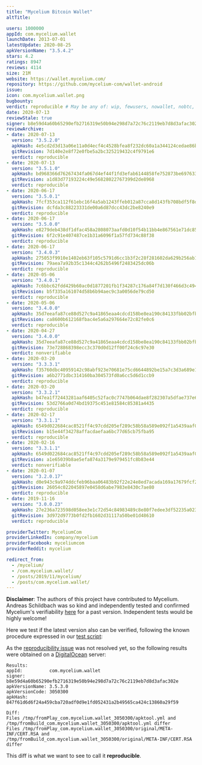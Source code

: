 ```yaml
---
title: "Mycelium Bitcoin Wallet"
altTitle: 

users: 1000000
appId: com.mycelium.wallet
launchDate: 2013-07-01
latestUpdate: 2020-08-25
apkVersionName: "3.5.4.2"
stars: 4.2
ratings: 8947
reviews: 4114
size: 21M
website: https://wallet.mycelium.com/
repository: https://github.com/mycelium-com/wallet-android
issue: 
icon: com.mycelium.wallet.png
bugbounty: 
verdict: reproducible # May be any of: wip, fewusers, nowallet, nobtc, custodial, nosource, nonverifiable, reproducible, bounty, defunct
date: 2020-07-13
reviewStale: true
signer: b8e59d4a60b65290efb2716319e50b94e298d7a72c76c2119eb7d8d3afac302e
reviewArchive:
- date: 2020-07-13
  version: "3.5.2.0"
  apkHash: 4e5cd2d3d13a06e11a0d4ecf4c4528bfea8f232dc60a1a344124cedae86b8430
  gitRevision: 7d140e2e8f72e0fbe5a2bc325219432c4f9791e6
  verdict: reproducible
- date: 2020-07-13
  version: "3.5.1.0"
  apkHash: bd968366d76267434fa067d4ef44f1fd3efab6144858fe752873be697633502f
  gitRevision: a1d83d77193224c49e56828022767399d2de8968
  verdict: reproducible
- date: 2020-06-17
  version: "3.5.0.1"
  apkHash: 7fcf353ca112f61ebc16f4a5ab1243ffeb012a87cca8d143fb708bdf5f8de559
  gitRevision: dcfda3c88223331de00a6d87dcc43dc2be8240e9
  verdict: reproducible
- date: 2020-06-17
  version: "3.5.0.0"
  apkHash: e8279deb438df1dfac458a2808073aafd0d10f54b11bb4e867561e71dc852bcc
  gitRevision: 6f2c91e407487ce1b31a6096f1a57fd734c88f38
  verdict: reproducible
- date: 2020-06-17
  version: "3.4.0.3"
  apkHash: 275053f9910e1402eb63f105c5791d6cc1b3f2c28f281602da629b256ab115e6
  gitRevision: 79aea7a92b35c1344c4262b5496f2483425dc06b
  verdict: reproducible
- date: 2020-05-06
  version: "3.4.0.1"
  apkHash: 7c6bbc62fdd429b60ac0d1877201fb1f34287c176a84f7d130f466d3c4947777
  gitRevision: b5f335a161074d58b6b94aec9c3a0056de79cd50
  verdict: reproducible
- date: 2020-05-06
  version: "3.4.0.0"
  apkHash: 35d7eeafa87ce88d527c9a41865eaa4cdcd158be8ea190c84133fbb02bfb6c46
  gitRevision: ca8600b612168fbac4e5a6a297664e72c82fe0c6
  verdict: reproducible
- date: 2020-04-27
  version: "3.4.0.0"
  apkHash: 35d7eeafa87ce88d527c9a41865eaa4cdcd158be8ea190c84133fbb02bfb6c46
  gitRevision: 73e728868398ecc3c370d0d12ff00f24c6c97e30
  verdict: nonverifiable
- date: 2020-03-20
  version: "3.3.3.1"
  apkHash: f35760dbc40959142c98abf923e70681e75cd6644892be15a7c3d3a689e11af8
  gitRevision: a6b2771dbc314160ba304573fd0a6cc5d6d1ccb9
  verdict: reproducible
- date: 2020-03-20
  version: "3.3.2.1"
  apkHash: b47ea1f72443281aaf6405c52fac0c7747b064dae8f282307a5dfae737e6328b
  gitRevision: 53d2766a0d74bd19375c451e81584c85381a4435
  verdict: reproducible
- date: 2020-02-17
  version: "3.3.1.1"
  apkHash: 6549d022684cac8521ff4c97cdd205ef289c58b58a589e092f1a5439aaf06a59
  gitRevision: b15e44f34278affacdaefaa6bc77d65cb75fba95
  verdict: reproducible
- date: 2020-02-16
  version: "3.3.1.1"
  apkHash: 6549d022684cac8521ff4c97cdd205ef289c58b58a589e092f1a5439aaf06a59
  gitRevision: a1e65039b8ae5efa874a3179e979451fc8b83e44
  verdict: nonverifiable
- date: 2020-01-07
  version: "3.2.0.17"
  apkHash: d0e943c9a974ddcfeb96baa06483b92f22e24e8ed7acada169a17679fcf28ac4
  gitRevision: 26054c022045897e0458d6abe7983e8430c7ae80
  verdict: reproducible
- date: 2019-11-16
  version: "3.0.0.23"
  apkHash: 27e236a723598d058ee3e1c72d54c84983489c8e80f7edee3df52235a0231c8c
  gitRevision: 3d972d9773b0fd2fb1602d31117a50be01d48610
  verdict: reproducible

providerTwitter: MyceliumCom
providerLinkedIn: company/mycelium
providerFacebook: myceliumcom
providerReddit: mycelium

redirect_from:
  - /mycelium/
  - /com.mycelium.wallet/
  - /posts/2019/11/mycelium/
  - /posts/com.mycelium.wallet/
---
```



**Disclaimer**: The authors of this project have contributed to Mycelium.
Andreas Schildbach was so kind and independently tested and
confirmed Mycelium's verifiability
[here](https://github.com/bitcoin-dot-org/bitcoin.org/issues/3221#issuecomment-566466894)
for a past version. Independent tests would be highly welcome!

Here we test if the latest version also can be verified, following the known
procedure expressed in our
[test script](https://gitlab.com/walletscrutiny/walletScrutinyCom/blob/master/test.sh):

As the [reproducibility issue](https://github.com/docker/for-linux/issues/1018)
was not resolved yet, so the following results were obtained on a
[DigitalOcean](https://m.do.co/c/a0f4504a8b58) server:

```
Results:
appId:          com.mycelium.wallet
signer:         b8e59d4a60b65290efb2716319e50b94e298d7a72c76c2119eb7d8d3afac302e
apkVersionName: 3.5.3.0
apkVersionCode: 3050300
apkHash:        847f61d6d6f24a459cba720adf0d9e1fd052431a2b49565ca424c13860a29f59

Diff:
Files /tmp/fromPlay_com.mycelium.wallet_3050300/apktool.yml and /tmp/fromBuild_com.mycelium.wallet_3050300/apktool.yml differ
Files /tmp/fromPlay_com.mycelium.wallet_3050300/original/META-INF/CERT.RSA and /tmp/fromBuild_com.mycelium.wallet_3050300/original/META-INF/CERT.RSA differ
```

This diff is what we want to see to call it **reproducible**.